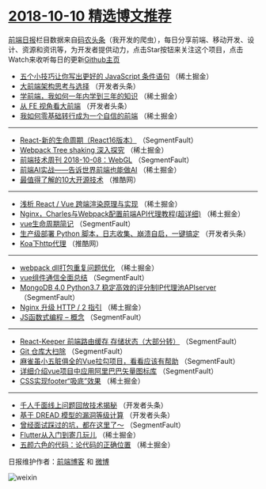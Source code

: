# [2018-10-10 精选博文推荐](http://hao.caibaojian.com/date/2018/10/10)

[前端日报](http://caibaojian.com/c/news)栏目数据来自[码农头条](http://hao.caibaojian.com/)（我开发的爬虫），每日分享前端、移动开发、设计、资源和资讯等，为开发者提供动力，点击Star按钮来关注这个项目，点击Watch来收听每日的更新[Github主页](https://github.com/kujian/frontendDaily)
* [五个小技巧让你写出更好的 JavaScript 条件语句](http://hao.caibaojian.com/88471.html) （稀土掘金）
* [大前端架构思考与选择](http://hao.caibaojian.com/88492.html) （开发者头条）
* [学前端，我如何一年内学到三年的知识](http://hao.caibaojian.com/88466.html) （稀土掘金）
* [从 FE 视角看大前端](http://hao.caibaojian.com/88510.html) （开发者头条）
* [我如何零基础转行成为一个自信的前端](http://hao.caibaojian.com/88565.html) （稀土掘金）

***
* [React-新的生命周期（React16版本）](http://hao.caibaojian.com/88452.html) （SegmentFault）
* [Webpack Tree shaking 深入探究](http://hao.caibaojian.com/88477.html) （稀土掘金）
* [前端技术周刊 2018-10-08：WebGL](http://hao.caibaojian.com/88458.html) （SegmentFault）
* [前端AI实战——告诉世界前端也能做AI](http://hao.caibaojian.com/88463.html) （稀土掘金）
* [最值得了解的10大开源技术](http://hao.caibaojian.com/88535.html) （推酷网）

***
* [浅析 React / Vue 跨端渲染原理与实现](http://hao.caibaojian.com/88462.html) （稀土掘金）
* [Nginx，Charles与Webpack配置前端API代理教程(超详细)](http://hao.caibaojian.com/88473.html) （稀土掘金）
* [vue生命周期简记](http://hao.caibaojian.com/88460.html) （SegmentFault）
* [生产级部署 Python 脚本，日志收集、崩溃自启，一键搞定](http://hao.caibaojian.com/88498.html) （开发者头条）
* [Koa下http代理](http://hao.caibaojian.com/88533.html) （推酷网）

***
* [webpack dll打包重复问题优化](http://hao.caibaojian.com/88464.html) （稀土掘金）
* [vue组件通信全面总结](http://hao.caibaojian.com/88445.html) （SegmentFault）
* [MongoDB 4.0 Python3.7 稳定高效的评分制IP代理池APIserver](http://hao.caibaojian.com/88454.html) （SegmentFault）
* [Nginx 升级 HTTP / 2 指引](http://hao.caibaojian.com/88556.html) （稀土掘金）
* [JS函数式编程 &#8211; 概念](http://hao.caibaojian.com/88447.html) （SegmentFault）

***
* [React-Keeper 前端路由缓存 存储状态（大部分转）](http://hao.caibaojian.com/88456.html) （SegmentFault）
* [Git 仓库大扫除](http://hao.caibaojian.com/88448.html) （SegmentFault）
* [麻雀虽小五脏俱全的Vue拉勾项目，看看应该有帮助](http://hao.caibaojian.com/88449.html) （SegmentFault）
* [详细介绍vue项目中应用阿里巴巴矢量图标库](http://hao.caibaojian.com/88459.html) （SegmentFault）
* [CSS实现footer“吸底”效果](http://hao.caibaojian.com/88561.html) （稀土掘金）

***
* [千人千面线上问题回放技术揭秘](http://hao.caibaojian.com/88497.html) （开发者头条）
* [基于 DREAD 模型的漏洞等级计算](http://hao.caibaojian.com/88509.html) （开发者头条）
* [曾经面试踩过的坑，都在这里了～](http://hao.caibaojian.com/88443.html) （SegmentFault）
* [Flutter从入门到寄几玩儿](http://hao.caibaojian.com/88474.html) （稀土掘金）
* [五颜六色的代码：论代码的正确位置](http://hao.caibaojian.com/88562.html) （稀土掘金）

日报维护作者：[前端博客](http://caibaojian.com/) 和 [微博](http://caibaojian.com/go/weibo)

![weixin](https://user-images.githubusercontent.com/3055447/38468989-651132ac-3b80-11e8-8e6b-15122322a9d7.png)